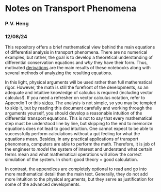 # Notes on Transport Phenomena

### P.V. Heng

### 12/08/24

This repository offers a brief mathematical view behind the main equations
of differential analysis in transport phenomena. There are no numerical
examples, but rather, the goal is to develop a theoretical understanding
of differential conservation equations and *why* they have their form.
Thus, motivated <ins>derivations</ins> are the main results of these
notebooks along with several methods of analyzing the resulting
equations.

In this light, physical arguments will be used rather than full
mathematical rigor. However, the math is still the forefront of the
developments, so an adequate and intuitive knowledge of calculus is
required (including vector calculus!). If you need a refresher on vector
calculus notation, refer to Appendix 1 or this
[video](https://www.youtube.com/watch?v=2DSgBZa7b88&ab_channel=BrianStorey).
The analysis is not simple, so you may be tempted to skip it, but by
reading this document carefully and working through the arguments
yourself, you should develop a reasonable intuition of the differential
transport equations. This is not to say that every mathematical step
must be understood line by line, but skipping to the end to memorize
equations does not lead to good intuition. One cannot expect to be able
to successfully perform calculations without a gut feeling for what the
equations mean. Besides, in any practical applications of transport
phenomena, computers are able to perform the math. Therefore, it is job
of the engineer to *model* the system of interest and understand what
certain terms mean and what mathematical operations will allow the
correct simulation of the system. In short: good theory = good
calculation.

In contrast, the appendices are completely optional to read and go into
more mathematical detail than the main text. Generally, they do not add
more intuition to the physical arguments, but they serve as
justification for some of the advanced developments.


```python

```
